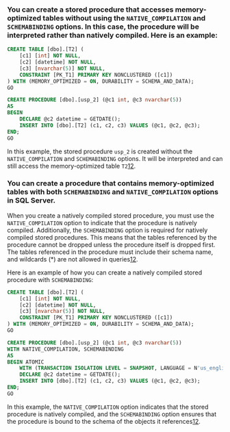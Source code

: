 ### You can create a stored procedure that accesses memory-optimized tables without using the `NATIVE_COMPILATION` and `SCHEMABINDING` options. In this case, the procedure will be interpreted rather than natively compiled. Here is an example:

```sql
CREATE TABLE [dbo].[T2] (
    [c1] [int] NOT NULL,
    [c2] [datetime] NOT NULL,
    [c3] [nvarchar(5)] NOT NULL,
    CONSTRAINT [PK_T1] PRIMARY KEY NONCLUSTERED ([c1])
) WITH (MEMORY_OPTIMIZED = ON, DURABILITY = SCHEMA_AND_DATA);
GO

CREATE PROCEDURE [dbo].[usp_2] (@c1 int, @c3 nvarchar(5))
AS
BEGIN
    DECLARE @c2 datetime = GETDATE();
    INSERT INTO [dbo].[T2] (c1, c2, c3) VALUES (@c1, @c2, @c3);
END;
GO
```

In this example, the stored procedure `usp_2` is created without the `NATIVE_COMPILATION` and `SCHEMABINDING` options. It will be interpreted and can still access the memory-optimized table `T2`[1](https://learn.microsoft.com/en-us/sql/relational-databases/in-memory-oltp/creating-a-memory-optimized-table-and-a-natively-compiled-stored-procedure?view=sql-server-ver16)[2](https://www.sqlservercentral.com/articles/natively-compiled-stored-procedures-what-they-are-all-about).


### You can create a procedure that contains memory-optimized tables with both `SCHEMABINDING` and `NATIVE_COMPILATION` options in SQL Server. 

When you create a natively compiled stored procedure, you must use the `NATIVE_COMPILATION` option to indicate that the procedure is natively compiled. Additionally, the `SCHEMABINDING` option is required for natively compiled stored procedures. This means that the tables referenced by the procedure cannot be dropped unless the procedure itself is dropped first. The tables referenced in the procedure must include their schema name, and wildcards (*) are not allowed in queries[1](https://learn.microsoft.com/en-us/sql/relational-databases/in-memory-oltp/creating-natively-compiled-stored-procedures?view=sql-server-ver16)[2](https://learn.microsoft.com/en-us/sql/relational-databases/in-memory-oltp/native-compilation-of-tables-and-stored-procedures?view=sql-server-ver16).

Here is an example of how you can create a natively compiled stored procedure with `SCHEMABINDING`:

```sql
CREATE TABLE [dbo].[T2] (
    [c1] [int] NOT NULL,
    [c2] [datetime] NOT NULL,
    [c3] [nvarchar(5)] NOT NULL,
    CONSTRAINT [PK_T1] PRIMARY KEY NONCLUSTERED ([c1])
) WITH (MEMORY_OPTIMIZED = ON, DURABILITY = SCHEMA_AND_DATA);
GO

CREATE PROCEDURE [dbo].[usp_2] (@c1 int, @c3 nvarchar(5))
WITH NATIVE_COMPILATION, SCHEMABINDING
AS
BEGIN ATOMIC
    WITH (TRANSACTION ISOLATION LEVEL = SNAPSHOT, LANGUAGE = N'us_english')
    DECLARE @c2 datetime = GETDATE();
    INSERT INTO [dbo].[T2] (c1, c2, c3) VALUES (@c1, @c2, @c3);
END;
GO
```

In this example, the `NATIVE_COMPILATION` option indicates that the stored procedure is natively compiled, and the `SCHEMABINDING` option ensures that the procedure is bound to the schema of the objects it references[1](https://learn.microsoft.com/en-us/sql/relational-databases/in-memory-oltp/creating-natively-compiled-stored-procedures?view=sql-server-ver16)[2](https://learn.microsoft.com/en-us/sql/relational-databases/in-memory-oltp/native-compilation-of-tables-and-stored-procedures?view=sql-server-ver16).


